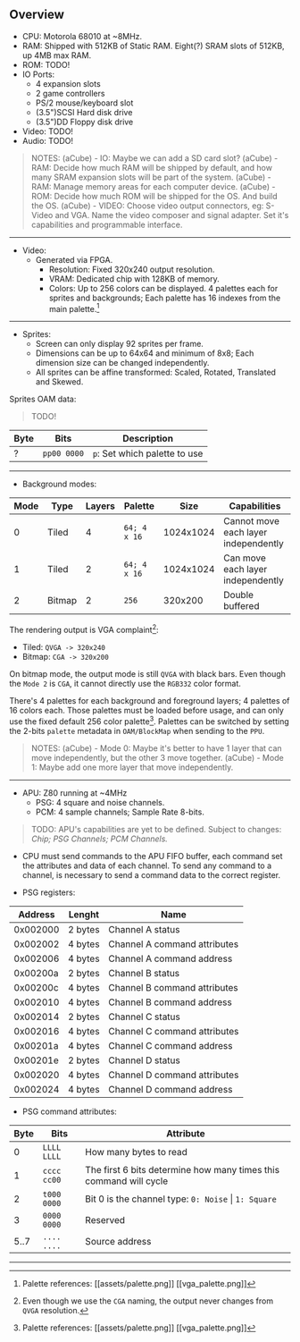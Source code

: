 ## Overview

- CPU: Motorola 68010 at ~8MHz.
- RAM: Shipped with 512KB of Static RAM. Eight(?) SRAM slots of 512KB, up 4MB max RAM.
- ROM: TODO!
- IO Ports:
  - 4 expansion slots
  - 2 game controllers
  - PS/2 mouse/keyboard slot
  - (3.5")SCSI Hard disk drive
  - (3.5")DD Floppy disk drive
- Video: TODO!
- Audio: TODO!

> NOTES:
> (aCube) - IO: Maybe we can add a SD card slot?
> (aCube) - RAM: Decide how much RAM will be shipped by default, and how many SRAM
> expansion slots will be part of the system.
> (aCube) - RAM: Manage memory areas for each computer device.
> (aCube) - ROM: Decide how much ROM will be shipped for the OS. And build the OS.
> (aCube) - VIDEO: Choose video output connectors, eg: S-Video and VGA. Name the video
> composer and signal adapter. Set it's capabilities and programmable interface.

---

- Video:
  - Generated via FPGA.
    - Resolution: Fixed 320x240 output resolution.
    - VRAM: Dedicated chip with 128KB of memory.
    - Colors: Up to 256 colors can be displayed. 4 palettes each for sprites and backgrounds; Each palette has 16 indexes from the main palette.[^1]

---

- Sprites:
  - Screen can only display 92 sprites per frame.
  - Dimensions can be up to 64x64 and minimum of 8x8; Each dimension size can be changed independently.
  - All sprites can be affine transformed: Scaled, Rotated, Translated and Skewed.

Sprites OAM data:

> TODO!

| Byte | Bits        | Description                   |
| ---- | ----------- | ----------------------------- |
| ?    | `pp00 0000` | `p`: Set which palette to use |

---

- Background modes:

| Mode | Type   | Layers | Palette      | Size      | Capabilities                         |
| ---- | ------ | ------ | ------------ | --------- | ------------------------------------ |
| 0    | Tiled  | 4      | `64; 4 x 16` | 1024x1024 | Cannot move each layer independently |
| 1    | Tiled  | 2      | `64; 4 x 16` | 1024x1024 | Can move each layer independently    |
| 2    | Bitmap | 2      | `256`        | 320x200   | Double buffered                      |

The rendering output is VGA complaint[^3]:

- Tiled: `QVGA -> 320x240`
- Bitmap: `CGA -> 320x200`

On bitmap mode, the output mode is still `QVGA` with black bars. Even though the `Mode 2` is `CGA`, it cannot directly use the `RGB332` color format.

There's 4 palettes for each background and foreground layers; 4 palettes of 16 colors each. Those palettes must be loaded before usage, and can only use the fixed default 256 color palette[^1]. Palettes can be switched by setting the 2-bits `palette` metadata in `OAM/BlockMap` when sending to the `PPU`.

> NOTES:
> (aCube) - Mode 0: Maybe it's better to have 1 layer that can move independently, but the other 3 move together.
> (aCube) - Mode 1: Maybe add one more layer that move independently.

---

- APU: Z80 running at ~4MHz
  - PSG: 4 square and noise channels.
  - PCM: 4 sample channels; Sample Rate 8-bits.

> TODO: APU's capabilities are yet to be defined. Subject to changes: _Chip; PSG Channels; PCM Channels._

- CPU must send commands to the APU FIFO buffer, each command set the attributes and data of each channel. To send any command to a channel, is necessary to send a command data to the correct register.

- PSG registers:

| Address  | Lenght  | Name                         |
| -------- | ------- | ---------------------------- |
| 0x002000 | 2 bytes | Channel A status             |
| 0x002002 | 4 bytes | Channel A command attributes |
| 0x002006 | 4 bytes | Channel A command address    |
| 0x00200a | 2 bytes | Channel B status             |
| 0x00200c | 4 bytes | Channel B command attributes |
| 0x002010 | 4 bytes | Channel B command address    |
| 0x002014 | 2 bytes | Channel C status             |
| 0x002016 | 4 bytes | Channel C command attributes |
| 0x00201a | 4 bytes | Channel C command address    |
| 0x00201e | 2 bytes | Channel D status             |
| 0x002020 | 4 bytes | Channel D command attributes |
| 0x002024 | 4 bytes | Channel D command address    |

- PSG command attributes:

| Byte | Bits        | Attribute                                                         |
| ---- | ----------- | ----------------------------------------------------------------- |
| 0    | `LLLL LLLL` | How many bytes to read                                            |
| 1    | `cccc cc00` | The first 6 bits determine how many times this command will cycle |
| 2    | `t000 0000` | Bit 0 is the channel type: `0: Noise` \| `1: Square`              |
| 3    | `0000 0000` | Reserved                                                          |
| 5..7 | `.... ....` | Source address                                                    |

---

[^1]: Palette references: [[assets/palette.png]] [[vga_palette.png]]

[^2]: Default 256 palette: [[rgb332_palette.png]] [[rgb332_palette.aseprite]]

[^3]: Even though we use the `CGA` naming, the output never changes from `QVGA` resolution.
